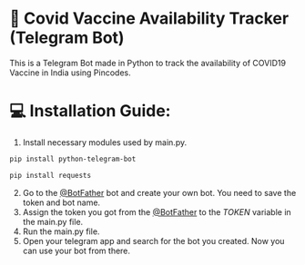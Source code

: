 # 💉 Covid Vaccine Availability Tracker (Telegram Bot)
This is a Telegram Bot made in Python to track the availability of COVID19 Vaccine in India using Pincodes.


# 💻 Installation Guide:
1. Install necessary modules used by main.py.
```sh
pip install python-telegram-bot
```
```sh
pip install requests
```
2. Go to the [@BotFather](https://t.me/BotFather) bot and create your own bot. You need to save the token and bot name.
3. Assign the token you got from the [@BotFather](https://t.me/BotFather) to the *TOKEN* variable in the main.py file.
4. Run the main.py file.
5. Open your telegram app and search for the bot you created. Now you can use your bot from there.
